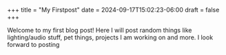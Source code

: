 +++
title = "My Firstpost"
date = 2024-09-17T15:02:23-06:00
draft = false
+++

Welcome to my first blog post! Here I will post random things like lighting/audio stuff, pet things, projects I am working on and more.
I look forward to posting
